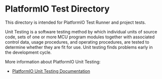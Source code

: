 # PlatformIO Test Directory

This directory is intended for PlatformIO Test Runner and project tests.

Unit Testing is a software testing method by which individual units of
source code, sets of one or more MCU program modules together with associated
control data, usage procedures, and operating procedures, are tested to
determine whether they are fit for use. Unit testing finds problems early
in the development cycle.

More information about PlatformIO Unit Testing:

- [PlatformIO Unit Testing Documentation](https://docs.platformio.org/en/latest/advanced/unit-testing/index.html)
